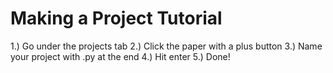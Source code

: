 # Making a Project Tutorial

1.) Go under the projects tab
2.) Click the paper with a plus button
3.) Name your project with .py at the end
4.) Hit enter
5.) Done!
